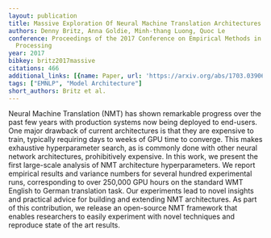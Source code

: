 ```yaml
---
layout: publication
title: Massive Exploration Of Neural Machine Translation Architectures
authors: Denny Britz, Anna Goldie, Minh-thang Luong, Quoc Le
conference: Proceedings of the 2017 Conference on Empirical Methods in Natural Language
  Processing
year: 2017
bibkey: britz2017massive
citations: 466
additional_links: [{name: Paper, url: 'https://arxiv.org/abs/1703.03906'}]
tags: ["EMNLP", "Model Architecture"]
short_authors: Britz et al.
---
```

Neural Machine Translation (NMT) has shown remarkable progress over the past
few years with production systems now being deployed to end-users. One major
drawback of current architectures is that they are expensive to train,
typically requiring days to weeks of GPU time to converge. This makes
exhaustive hyperparameter search, as is commonly done with other neural network
architectures, prohibitively expensive. In this work, we present the first
large-scale analysis of NMT architecture hyperparameters. We report empirical
results and variance numbers for several hundred experimental runs,
corresponding to over 250,000 GPU hours on the standard WMT English to German
translation task. Our experiments lead to novel insights and practical advice
for building and extending NMT architectures. As part of this contribution, we
release an open-source NMT framework that enables researchers to easily
experiment with novel techniques and reproduce state of the art results.